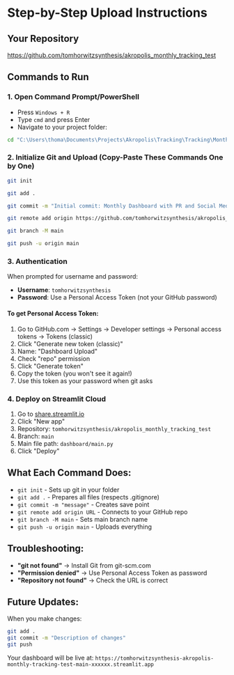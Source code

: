 # Step-by-Step Upload Instructions

## Your Repository
https://github.com/tomhorwitzsynthesis/akropolis_monthly_tracking_test

## Commands to Run

### 1. Open Command Prompt/PowerShell
- Press `Windows + R`
- Type `cmd` and press Enter
- Navigate to your project folder:
```bash
cd "C:\Users\thoma\Documents\Projects\Akropolis\Tracking\Tracking\Monthly Dashboard"
```

### 2. Initialize Git and Upload (Copy-Paste These Commands One by One)

```bash
git init
```

```bash
git add .
```

```bash
git commit -m "Initial commit: Monthly Dashboard with PR and Social Media metrics"
```

```bash
git remote add origin https://github.com/tomhorwitzsynthesis/akropolis_monthly_tracking_test.git
```

```bash
git branch -M main
```

```bash
git push -u origin main
```

### 3. Authentication
When prompted for username and password:
- **Username**: `tomhorwitzsynthesis`
- **Password**: Use a Personal Access Token (not your GitHub password)

#### To get Personal Access Token:
1. Go to GitHub.com → Settings → Developer settings → Personal access tokens → Tokens (classic)
2. Click "Generate new token (classic)"
3. Name: "Dashboard Upload"
4. Check "repo" permission
5. Click "Generate token"
6. Copy the token (you won't see it again!)
7. Use this token as your password when git asks

### 4. Deploy on Streamlit Cloud
1. Go to [share.streamlit.io](https://share.streamlit.io)
2. Click "New app"
3. Repository: `tomhorwitzsynthesis/akropolis_monthly_tracking_test`
4. Branch: `main`
5. Main file path: `dashboard/main.py`
6. Click "Deploy"

## What Each Command Does:
- `git init` - Sets up git in your folder
- `git add .` - Prepares all files (respects .gitignore)
- `git commit -m "message"` - Creates save point
- `git remote add origin URL` - Connects to your GitHub repo
- `git branch -M main` - Sets main branch name
- `git push -u origin main` - Uploads everything

## Troubleshooting:
- **"git not found"** → Install Git from git-scm.com
- **"Permission denied"** → Use Personal Access Token as password
- **"Repository not found"** → Check the URL is correct

## Future Updates:
When you make changes:
```bash
git add .
git commit -m "Description of changes"
git push
```

Your dashboard will be live at: `https://tomhorwitzsynthesis-akropolis-monthly-tracking-test-main-xxxxxx.streamlit.app`
